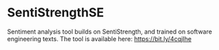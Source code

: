 # SentiStrengthSE
Sentiment analysis tool builds on SentiStrength, and trained on software engineering texts. The tool is available here: https://bit.ly/4cqjIhe
